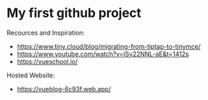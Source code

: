 # My first github project

Recources and Inspiration: 
  - https://www.tiny.cloud/blog/migrating-from-tiptap-to-tinymce/
  - https://www.youtube.com/watch?v=ISv22NNL-aE&t=1412s
  - https://vueschool.io/

Hosted Website:
  - https://vueblog-6c93f.web.app/

